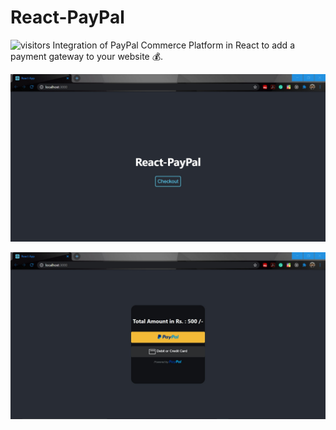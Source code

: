 # React-PayPal
![visitors](https://visitor-badge.glitch.me/badge?page_id=coder-KO.React-PayPal)
Integration of PayPal Commerce Platform in React to add a payment gateway to your website :moneybag:.

![UI](/paypal/src/Assets/blogImages/UI.jpg)

![UI](/paypal/src/Assets/blogImages/finalUI.jpg)
